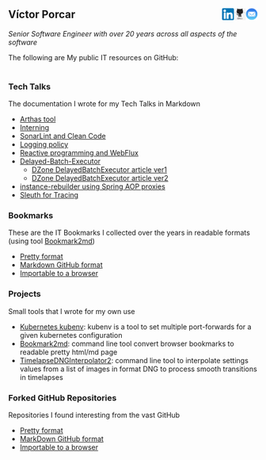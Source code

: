 ## Víctor Porcar [<img align="right" src="site/images/mail.png" width="24">](mailto:victormpcmun@gmail.com)[<img align="right" src="site/images/github.png" width="24">](https://github.com/victor-porcar)[<img align="right" src="site/images/linkedin.png" width="24">](https://es.linkedin.com/in/victor-porcar-a110a533)

*Senior Software Engineer with over 20 years across all aspects of the software*

The following are My public IT resources on GitHub:
<br />
<br />

### Tech Talks

The documentation I wrote for my Tech Talks in Markdown


* [Arthas tool](https://github.com/victor-porcar/TechTalk-Arthas-Tool)
* [Interning](https://github.com/victor-porcar/TechTalk-Interning)
* [SonarLint and Clean Code](https://github.com/victor-porcar/TechTalk-SonarLint-and-Clean-Code)
* [Logging policy](https://github.com/victor-porcar/TechTalk-Logging-Policy)
* [Reactive programming and WebFlux](https://github.com/victor-porcar/TechTalk-Reactive-Programming-and-WebFlux)
* [Delayed-Batch-Executor](https://github.com/victor-porcar/TechTalk-Delayed-Batch-Executor)
   * [DZone DelayedBatchExecutor article ver1](https://dzone.com/articles/optimizing-data-repositories-usage-in-java-multith)
   * [DZone DelayedBatchExecutor article ver2](https://web.archive.org/web/20200815000143/https://dzone.com/articles/delayedbatchexecutor-how-to-optimize-database-usag)
* [instance-rebuilder using Spring AOP proxies](site/talks/instance-rebuiler/instance-rebuilder.md)
* [Sleuth for Tracing](https://github.com/victor-porcar/TechTalk-Sleuth-for-Tracing)

 
### Bookmarks

These are the IT Bookmarks I collected over the years in readable formats (using tool  [Bookmark2md](https://github.com/victormpcmun/Bookmark2md))

* [Pretty format](bookmarks/generated_PRETTY_HTML_IT.html)
* [Markdown GitHub format](bookmarks/generated_MD_IT.md)
* [Importable to a browser](bookmarks/bookmarksIT.html)

### Projects

Small tools that I wrote for my own use
* [Kubernetes kubenv](https://github.com/victor-porcar/kubernetes-kubenv/blob/master/README.md): kubenv is a tool to set multiple port-forwards for a given kubernetes configuration
* [Bookmark2md](https://github.com/victormpcmun/Bookmark2md): command line tool convert browser bookmarks to readable pretty html/md page
* [TimelapseDNGInterpolator2](https://github.com/victor-porcar/TimelapseDNGInterpolator2): command line tool to interpolate settings values from a list of images in format DNG to process smooth transitions in timelapses


### Forked GitHub Repositories

Repositories I found interesting from the vast GitHub

* [Pretty format](bookmarks/generated_PRETTY_HTML_IT.html)
* [MarkDown GitHub format](bookmarks/generated_MD_IT.md)
* [Importable to a browser](bookmarks/bookmarksIT.html)
